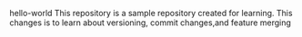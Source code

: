  hello-world
This repository is a sample repository created for learning.
This changes is to learn about versioning, commit changes,and feature merging
